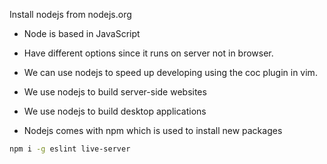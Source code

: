 Install nodejs from nodejs.org

- Node is based in JavaScript

- Have different options since it runs on server not in browser.

- We can use nodejs to speed up developing using the coc plugin in vim. 

- We use nodejs to build server-side websites

- We use nodejs to build desktop applications

- Nodejs comes with npm which is used to install new packages

```sh
npm i -g eslint live-server
```




